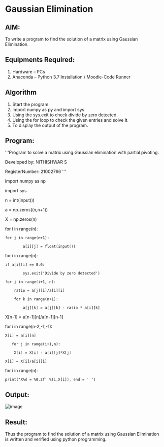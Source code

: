 # Gaussian Elimination

## AIM:
To write a program to find the solution of a matrix using Gaussian Elimination.

## Equipments Required:
1. Hardware – PCs
2. Anaconda – Python 3.7 Installation / Moodle-Code Runner

## Algorithm
1. Start the program.
2. Import numpy as py and import sys.
3. Using the sys.exit to check divide by zero detected.
4. Using the for loop to check the given entries and solve it.
5. To display the output of the program.

## Program:
'''Program to solve a matrix using Gaussian elimination with partial pivoting.

Developed by: NITHISHWAR S

RegisterNumber: 21002766
'''

import numpy as np

import sys

n = int(input())

a = np.zeros((n,n+1))

X = np.zeros(n)

for i in range(n):

    for j in range(n+1):
    
            a[i][j] = float(input())
        
for i in range(n):

    if a[i][i] == 0.0:
    
            sys.exit('Divide by zero detected')
            
    for j in range(i+1, n):
    
        ratio = a[j][i]/a[i][i]
        
        for k in range(n+1):
        
            a[j][k] = a[j][k] - ratio * a[i][k]
            
X[n-1] = a[n-1][n]/a[n-1][n-1]

for i in range(n-2,-1,-1):

    X[i] = a[i][n]
    
       for j in range(i+1,n):
       
        X[i] = X[i] - a[i][j]*X[j]
        
    X[i] = X[i]/a[i][i]
    
for i in range(n):

    print('X%d = %0.2f' %(i,X[i]), end = ' ')


## Output:
![image](https://user-images.githubusercontent.com/94164665/147044091-20e53c5a-b951-445c-9fc5-78cd42b69196.png)


## Result:
Thus the program to find the solution of a matrix using Gaussian Elimination is written and verified using python programming.

